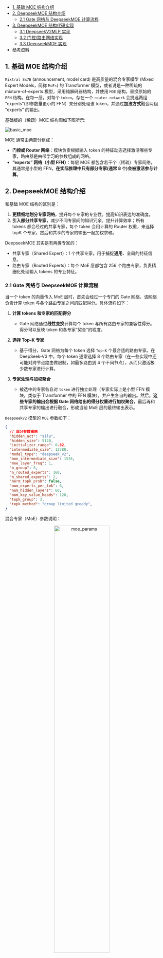 - [1. 基础 MOE 结构介绍](#1-基础-moe-结构介绍)
- [2. DeepseekMOE 结构介绍](#2-deepseekmoe-结构介绍)
  - [2.1 Gate 网络与 DeepseekMOE 计算流程](#21-gate-网络与-deepseekmoe-计算流程)
- [3. DeepseekMOE 结构代码实现](#3-deepseekmoe-结构代码实现)
  - [3.1 DeepseekV2MLP 实现](#31-deepseekv2mlp-实现)
  - [3.2 门控/路由网络实现](#32-门控路由网络实现)
  - [3.3 DeepseekMOE 实现](#33-deepseekmoe-实现)
- [参考资料](#参考资料)

## 1. 基础 MOE 结构介绍

`Mixtral 8x7B` (announcement, model card) 是高质量的混合专家模型 (Mixed Expert Models，简称 `MoEs`) 的 Transformer 模型，或者说是一种稀疏的 mixture-of-experts 模型，采用纯解码器结构，并使用 `MOE` 结构，替换原始的 `FFN` 结构。在每一层，对每个 `token`，存在一个 `router network` 会挑选两组 “experts”(即参数量更小的 FFN）来分别处理该 token，并通过**加法方式**融合两组 “experts” 的输出。

基础版的（稀疏）MOE 结构图如下图所示:

![basic_moe](../images/moe/basic_moe.png)

MOE 通常由两部分组成：
- **门控或 Router 网络**：模块负责根据输入 token 的特征动态选择激活哪些专家，路由器是由带学习的参数组成的网络。
- **“experts” 网络（小型 FFN）**：每层 MOE 都包含若干个（稀疏）专家网络，其通常是小型的 FFN，**在实际推理中只有部分专家(通常 8 个)会被激活参与计算**。

## 2. DeepseekMOE 结构介绍

和基础 MOE 结构的区别是：
1. **更精细地划分专家网络**，提升每个专家的专业性，提高知识表达的准确度。
2. **引入部分共享专家**，减少不同专家间的知识冗余，提升计算效率；所有 tokens 都会经过的共享专家，每个 token 会用计算的 Router 权重，来选择 topK 个专家，然后和共享的专家的输出一起加权求和。

DeepseekMOE 其实是有两类专家的：
- 共享专家（Shared Expert）：1 个共享专家，用于捕捉**通用**、全局的特征信息。
- 路由专家（Routed Experts）：每个 MoE 层都包含 256 个路由专家，负责精细化处理输入 tokens 的专业特征。

### 2.1 Gate 网络与 DeepseekMOE 计算流程

当一个 token 的向量传入 MoE 层时，首先会经过一个专门的 Gate 网络，该网络负责计算 token 与各个路由专家之间的匹配得分。具体流程如下：

1. **计算 tokens 和专家的匹配得分**
   - Gate 网络通过**线性变换**计算每个 token 与所有路由专家的兼容性得分。得分可以反映 token 和各专家“契合”的程度。

2. **选择 Top-K 专家**
    - 基于得分，Gate 网络为每个 token 选择 `Top-K` 个最合适的路由专家。在 DeepSeek‐V3 中，每个 token 通常选择 8 个路由专家（在一些实现中还可能对跨节点路由做限制，如最多路由到 4 个不同节点），从而只激活极少数专家进行计算。

3. **专家处理与加权聚合**
   - 被选中的专家各自对 `token` 进行独立处理（专家实际上是小型 FFN 模块，类似于 Transformer 中的 FFN 模块），并产生各自的输出。然后，**这些专家的输出会根据 Gate 网络给出的得分权重进行加权聚合**，最后再和共享专家的输出进行融合，形成当前 MoE 层的最终输出表示。

`DeepseekV2` 模型的 `MOE` 参数如下：

```json
{
  // 部分参数省略
  "hidden_act": "silu",
  "hidden_size": 5120,
  "initializer_range": 0.02,
  "intermediate_size": 12288,
  "model_type": "deepseek_v2",
  "moe_intermediate_size": 1536,
  "moe_layer_freq": 1,
  "n_group": 8,
  "n_routed_experts": 160,
  "n_shared_experts": 2,
  "norm_topk_prob": false,
  "num_experts_per_tok": 6,
  "num_hidden_layers": 60,
  "num_key_value_heads": 128,
  "topk_group": 3,
  "topk_method": "group_limited_greedy",
}
```

混合专家（MoE）参数说明：

<div align="center">
<img src="../images/moe/moe_params.png" width="60%" alt="moe_params">
</div>

## 3. DeepseekMOE 结构代码实现

这里只考虑推理模式下的 DeepseekMOE 结构实现，且分步实现。

### 3.1 DeepseekV2MLP 实现

专家其实就是参数量更少的 FFN/MLP 结构，和 llama 中结构一样，只是参数量和计算量更少了，DeepseekV2MLP 代码如下所示。

```python
class DeepseekV2MLP(nn.Module):
    def __init__(self, config, hidden_size=None, intermediate_size=None):
        super().__init__()
        self.config = config
        self.hidden_size = config.hidden_size if hidden_size is None else hidden_size
        self.intermediate_size = (
            config.intermediate_size if intermediate_size is None else intermediate_size
        )

        self.gate_proj = nn.Linear(self.hidden_size, self.intermediate_size, bias=False)
        self.up_proj = nn.Linear(self.hidden_size, self.intermediate_size, bias=False)
        self.down_proj = nn.Linear(self.intermediate_size, self.hidden_size, bias=False)
        self.act_fn = ACT2FN[config.hidden_act] # silu 激活函数

    def forward(self, x):
        mlp_out = self.down_proj(self.act_fn(self.gate_proj(x)) * self.up_proj(x))
        return mlp_out
```

### 3.2 门控/路由网络实现

门控网络的作用是，根据输入 tokens 动态的选择 Top-K 个专家，并为每个 Token 分配权重。关键流程如下：
1. **门控分数计算**：通过线性层 + Softmax 生成专家选择概率分布。
2. **Top-K 专家选择**：支持两种模式（贪婪选择 vs 分组限制贪婪选择），贪婪模式直接使用 torch.topk 函数**选取分数张量中的前 k 个分数**。
3. **权重归一化**：对 Top-K 权重进行归一化或缩放。

代码实现如下所示:

```python
import torch
import torch.nn as nn
import torch.nn.functional as F
import math 
from dataclasses import dataclass

class MoEGate(nn.Module):
    def __init__(self, config):
        super().__init__()
        self.config = config
        self.top_k = config.num_experts_per_tok
        self.n_routed_experts = config.n_routed_experts
        self.routed_scaling_factor = config.routed_scaling_factor
        self.scoring_func = config.scoring_func
        self.topk_method = config.topk_method
        self.n_group = config.n_group
        self.topk_group = config.topk_group
        self.norm_topk_prob = config.norm_topk_prob
        
        # 静态化推理配置（假设配置固定）
        self.inference_norm = self.norm_topk_prob and (self.top_k > 1)
        self.use_group_limited = (self.topk_method == "group_limited_greedy")

        # 门控权重
        self.gating_dim = config.hidden_size
        self.weight = nn.Parameter(torch.empty((self.n_routed_experts, self.gating_dim)))
        self.reset_parameters()

    def reset_parameters(self):
        nn.init.kaiming_uniform_(self.weight, a=math.sqrt(5))

    @torch.inference_mode()  # 禁用梯度与训练逻辑
    def forward(self, hidden_states):
        bsz, seq_len, h = hidden_states.shape
        hidden_states = hidden_states.reshape(-1, h)
        
        # 门控分数计算（保持原始数据类型）
        logits = F.linear(hidden_states, self.weight)  # [n_tokens, n_experts]
        scores = logits.softmax(dim=-1)  # 自动推断 dtype

        # Top-K 选择（静态分支）
        if self.use_group_limited:
            # 分组限制逻辑优化
            group_scores = scores.view(bsz * seq_len, self.n_group, -1).max(dim=-1).values
            group_idx = torch.topk(group_scores, k=self.topk_group, dim=-1, sorted=False)[1]
            group_mask = torch.zeros_like(group_scores).scatter_(1, group_idx, 1)
            score_mask = group_mask.unsqueeze(-1).expand(-1, -1, self.n_routed_experts // self.n_group).reshape(bsz * seq_len, -1)
            scores = scores.masked_fill(~score_mask.bool(), 0.0)
        
        topk_weight, topk_idx = torch.topk(scores, k=self.top_k, dim=-1, sorted=False)

        # 权重归一化（静态分支）
        if self.inference_norm:
            topk_weight = topk_weight / (topk_weight.sum(dim=-1, keepdim=True) + 1e-20)
        else:
            topk_weight = topk_weight * self.routed_scaling_factor

        return topk_idx, topk_weight, None  # aux_loss 始终为 None

@dataclass
class DeepseekV2Config:
    # 1, Position Config
    max_position_embeddings: int = 163840
    vocab_size: int = 102400

    # 2, MLA Config
    # down_linear config
    q_lora_rank: int = 1536
    kv_lora_rank: int = 512

    # head_dim、heads and hidden_size config
    v_head_dim: int = 128
    qk_nope_head_dim: int = 128
    qk_rope_head_dim: int = 64
    hidden_size: int = 5120
    num_attention_heads: int = 128
    num_key_value_heads: int = 128
    
    attention_bias: bool = False

    attention_dropout: float = 0.1
    # rope config
    rope_theta: float = 10000

    # 3, MOE Config
    n_group: int = 8
    n_routed_experts: int = 160
    num_experts_per_tok: int = 6
    topk_group: int = 3
    routed_scaling_factor: float = 1.0
    scoring_func: str="softmax"
    topk_method: str="greedy"
    norm_topk_prob: bool = True

# 初始化配置
config = DeepseekV2Config()

# 模拟输入，CPU 电脑可直接跑，去除了 cuda 设备限制代码
device = torch.device("cuda" if torch.cuda.is_available() else "cpu")
hidden_states = torch.randn(32, 64, 5120, device=device)

# 创建模块
moe_gate = MoEGate(config)  # 半精度推理

# gate 网络推理
topk_idx, topk_weight, _ = moe_gate(hidden_states)

print("topk_idx shape ", topk_idx.shape) # 32 * 64 = 2048 个 tokens
print("topk_weight shape", topk_weight.shape)

"""
# 输出如下，表示每个 token 会激活 6 个专家参与计算
topk_idx shape  torch.Size([2048, 6]) 
topk_weight shape torch.Size([2048, 6])
"""
```

### 3.3 DeepseekMOE 实现

1. **门控计算**
   - 调用门控网络（self.gate），对输入 hidden_states 计算得到 top‑k 专家索引（topk_idx）、对应权重（topk_weight）以及辅助损失（aux_loss，推理时不参与梯度计算）。
2. **数据重排**
    - 将输入 hidden_states 展平为二维张量（形状 $[B \times T, d]$），并将 topk_idx 也展平。
	- 在推理模式下，通常不需要像训练时那样对每个 token 进行 repeat_interleave，因为每个 token 只会由对应专家处理一次。
3. **专家计算**
	- 根据展平后的 `topk_idx`，依次对每个专家负责的 token 子集进行计算。
	- 由于这里可能存在多个 token 被分配给不同专家，实际实现中需要将每个专家的输出按顺序记录下来。
4. **输出重构与加权融合**
	- 将所有专家计算的输出进行合并。通过将输出重新整理（排序）回原始 token 顺序，并按照 topk_weight 对各个专家输出进行加权求和，从而获得最终输出。
	- 整个过程保证最终输出形状与原始输入保持一致，即 $[B, T, d]$。

代码实现如下所示：

```python
# 为了单元测试，模拟不使用分布式（ep_size默认为1）
class DeepseekV2MoE(nn.Module):
    """
    A mixed expert module containing shared experts.
    """
    def __init__(self, config):
        super().__init__()
        self.config = config
        self.num_experts_per_tok = config.num_experts_per_tok

        self.experts = nn.ModuleList(
            [
                DeepseekV2MLP(
                    config, intermediate_size=config.moe_intermediate_size
                )
                for i in range(config.n_routed_experts)
            ]
        )
        self.gate = MoEGate(config)
        if config.n_shared_experts is not None:
            intermediate_size = config.moe_intermediate_size * config.n_shared_experts
            self.shared_experts = DummyMLP(config=config, intermediate_size=intermediate_size)

    # 此处为简化实现，仅做推理示例，不涉及分布式通信
    @torch.no_grad()
    def moe_infer(self, x, topk_ids, topk_weight):
        # x: [batch * seq_len, hidden_size] # 对每个 token 依然采用与训练类似的方式进行专家计算
        outputs = []
        flat_topk_ids = topk_ids.view(-1)
        for i, expert in enumerate(self.experts):
            mask = (flat_topk_ids == i)
            if mask.sum() == 0:
                continue
            outputs.append(expert(x[mask]))
        # 简单拼接，不做复杂排序和 all-to-all 操作
        outs = torch.cat(outputs, dim=0)
        new_x = torch.empty_like(outs)
        # 这里直接返回加权求和的结果（实际实现更复杂）
        final_out = (outs.view(*topk_weight.shape, -1) * topk_weight.unsqueeze(-1)).sum(dim=1)
        return final_out
```

## 参考资料

- [Mixtral of Experts](https://arxiv.org/pdf/2401.04088)
- [Switch Transformers: Scaling to Trillion Parameter Models with Simple and Efficient Sparsity](https://arxiv.org/pdf/2101.03961)
- [混合专家模型 (MoE) 详解](https://huggingface.co/blog/zh/moe)
- [MOE 大模型架构与机制详解 —— 以 DeepSeek‑v3 为例](https://zhuanlan.zhihu.com/p/22570639120)